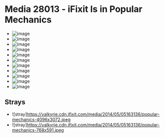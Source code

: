 # Media 28013 - iFixit Is in Popular Mechanics

- ![image](https://valkyrie.cdn.ifixit.com/media/2014/05/05163136/popular-mechanics-scaled.jpeg)
- ![image](https://valkyrie.cdn.ifixit.com/media/2014/05/05163136/popular-mechanics-150x150.jpeg)
- ![image](https://valkyrie.cdn.ifixit.com/media/2014/05/05163136/popular-mechanics-1536x1152.jpeg)
- ![image](https://valkyrie.cdn.ifixit.com/media/2014/05/05163136/popular-mechanics-2048x1536.jpeg)
- ![image](https://valkyrie.cdn.ifixit.com/media/2014/05/05163136/popular-mechanics-1200x900.jpeg)
- ![image](https://valkyrie.cdn.ifixit.com/media/2014/05/05163136/popular-mechanics-300x200.jpeg)
- ![image](https://valkyrie.cdn.ifixit.com/media/2014/05/05163136/popular-mechanics-600x400.jpeg)
- ![image](https://valkyrie.cdn.ifixit.com/media/2014/05/05163136/popular-mechanics-1200x800.jpeg)
- ![image](https://valkyrie.cdn.ifixit.com/media/2014/05/05163136/popular-mechanics-768x512.jpeg)
- ![image](https://valkyrie.cdn.ifixit.com/media/2014/05/05163136/popular-mechanics-324x216.jpeg)
- ![image](https://valkyrie.cdn.ifixit.com/media/2014/05/05163136/popular-mechanics-450x300.jpeg)

## Strays
- ![stray]https://valkyrie.cdn.ifixit.com/media/2014/05/05163136/popular-mechanics-4096x3072.jpeg
- ![stray]https://valkyrie.cdn.ifixit.com/media/2014/05/05163136/popular-mechanics-768x591.jpeg